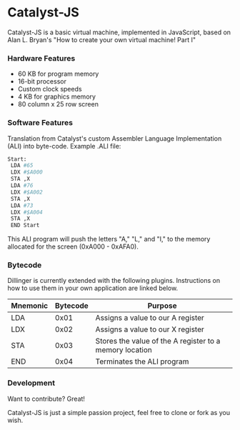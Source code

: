 
# Catalyst-JS

Catalyst-JS is a basic virtual machine, implemented in JavaScript, based on Alan L. Bryan's "How to create your own virtual machine! Part I"

### Hardware Features

  - 60 KB for program memory
  - 16-bit processor
  - Custom clock speeds
  - 4 KB for graphics memory
  - 80 column x 25 row screen

### Software Features

Translation from Catalyst's custom Assembler Language Implementation (ALI) into byte-code. Example .ALI file:

```sh
Start:
 LDA #65
 LDX #$A000
 STA ,X
 LDA #76
 LDX #$A002
 STA ,X
 LDA #73
 LDX #$A004
 STA ,X
 END Start
```

This ALI program will push the letters "A," "L," and "I," to the memory allocated for the screen (0xA000 - 0xAFA0).

### Bytecode

Dillinger is currently extended with the following plugins. Instructions on how to use them in your own application are linked below.

| Mnemonic | Bytecode | Purpose |
| ------ | ------ | ------ |
| LDA | 0x01 | Assigns a value to our A register |
| LDX | 0x02 | Assigns a value to our X register |
| STA | 0x03 | Stores the value of the A register to a memory location |
| END | 0x04 | Terminates the ALI program |


### Development

Want to contribute? Great! 

Catalyst-JS is just a simple passion project, feel free to clone or fork as you wish.